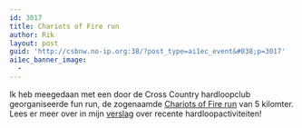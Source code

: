 ```yaml
---
id: 3017
title: Chariots of Fire run
author: Rik
layout: post
guid: 'http://csbnw.no-ip.org:38/?post_type=ai1ec_event&#038;p=3017'
ai1ec_banner_image:
  - 
---
```

Ik heb meegedaan met een door de Cross Country hardloopclub georganiseerde fun run, de zogenaamde [Chariots of Fire run][1] van 5 kilomter. Lees er meer over in mijn [verslag][2] over recente hardloopactiviteiten!

 [1]: https://www.facebook.com/events/1643726129242144/
 [2]: /?p=3015 "Running"